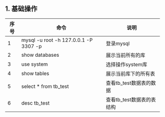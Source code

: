 ## 1. 基础操作

|序号|命令|说明|  
|--|--|--|  
|1|mysql -u root -h 127.0.0.1 -P 3307 -p|登录mysql|  
|2|show databases|展示当前所有的库|  
|3|use system|选择操作system库|  
|4|show tables| 展示当前库下的所有表|  
|5|select * from tb_test|查看tb_test数据表的数据|  
|6|desc tb_test|查看tb_test数据表的表结构|  
